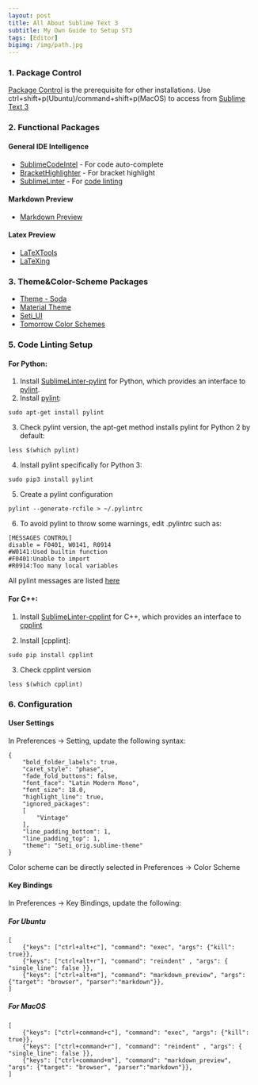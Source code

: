 ```yaml
---
layout: post
title: All About Sublime Text 3
subtitle: My Own Guide to Setup ST3
tags: [Editor]
bigimg: /img/path.jpg
---
```



### 1. Package Control
[Package Control](https://packagecontrol.io/) is the prerequisite for other installations. Use ctrl+shift+p(Ubuntu)/command+shift+p(MacOS) to access from [Sublime Text 3](http://www.sublimetext.com/3)

### 2. Functional Packages

#### General IDE Intelligence
* [SublimeCodeIntel](https://packagecontrol.io/packages/SublimeCodeIntel) - For code auto-complete
* [BracketHighlighter](https://packagecontrol.io/packages/BracketHighlighter) - For bracket highlight
* [SublimeLinter](https://packagecontrol.io/packages/SublimeLinter) - For [code linting](http://stackoverflow.com/questions/8503559/what-is-linting)

#### Markdown Preview
* [Markdown Preview](https://packagecontrol.io/packages/Markdown%20Preview)

#### Latex Preview
* [LaTeXTools](https://packagecontrol.io/packages/LaTeXTools)
* [LaTeXing](https://packagecontrol.io/packages/LaTeXing)

### 3. Theme&Color-Scheme Packages 
* [Theme - Soda](https://packagecontrol.io/packages/Theme%20-%20Soda)
* [Material Theme](https://packagecontrol.io/packages/Material%20Theme)
* [Seti_UI](https://packagecontrol.io/packages/Seti_UI)
* [Tomorrow Color Schemes](https://packagecontrol.io/packages/Tomorrow%20Color%20Schemes)

### 5. Code Linting Setup

#### For Python:

1. Install [Sublime​Linter-pylint](https://packagecontrol.io/packages/SublimeLinter-pylint) for Python, which provides an interface to [pylint](https://www.pylint.org/). 
2. Install [pylint](https://www.pylint.org/):

```shell
sudo apt-get install pylint
```

3. Check pylint version, the apt-get method installs pylint for Python 2 by default:

```shell
less $(which pylint)
```

4. Install pylint specifically for Python 3:

```shell
sudo pip3 install pylint
```

5. Create a pylint configuration

```shell
pylint --generate-rcfile > ~/.pylintrc
```

6. To avoid pylint to throw some warnings, edit .pylintrc such as:

```shell
[MESSAGES CONTROL]
disable = F0401, W0141, R0914
#W0141:Used builtin function
#F0401:Unable to import
#R0914:Too many local variables
```

All pylint messages are listed [here](http://pylint-messages.wikidot.com/)

#### For C++:
1. Install [SublimeLinter-cpplint](https://github.com/SublimeLinter/SublimeLinter-cpplint) for C++, which provides an interface to [cpplint](https://pypi.python.org/pypi/cpplint)

2. Install [cpplint]:

```shell
sudo pip install cpplint
```

3. Check cpplint version

```shell
less $(which cpplint)
```

### 6. Configuration

#### User Settings
In Preferences -> Setting, update the following syntax:

```shell
{
	"bold_folder_labels": true,
	"caret_style": "phase",
	"fade_fold_buttons": false,
	"font_face": "Latin Modern Mono",
	"font_size": 18.0,
	"highlight_line": true,
	"ignored_packages":
	[
		"Vintage"
	],
	"line_padding_bottom": 1,
	"line_padding_top": 1,
	"theme": "Seti_orig.sublime-theme"
}
```
Color scheme can be directly selected in Preferences -> Color Scheme


#### Key Bindings
In Preferences -> Key Bindings, update the following:

##### For Ubuntu

```shell
[
	{"keys": ["ctrl+alt+c"], "command": "exec", "args": {"kill": true}},
	{"keys": ["ctrl+alt+r"], "command": "reindent" , "args": { "single_line": false }},
	{"keys": ["ctrl+alt+m"], "command": "markdown_preview", "args": {"target": "browser", "parser":"markdown"}},
]
```

##### For MacOS

```shell
[
	{"keys": ["ctrl+command+c"], "command": "exec", "args": {"kill": true}},
	{"keys": ["ctrl+command+r"], "command": "reindent" , "args": { "single_line": false }},
	{"keys": ["ctrl+command+m"], "command": "markdown_preview", "args": {"target": "browser", "parser":"markdown"}},
]
```